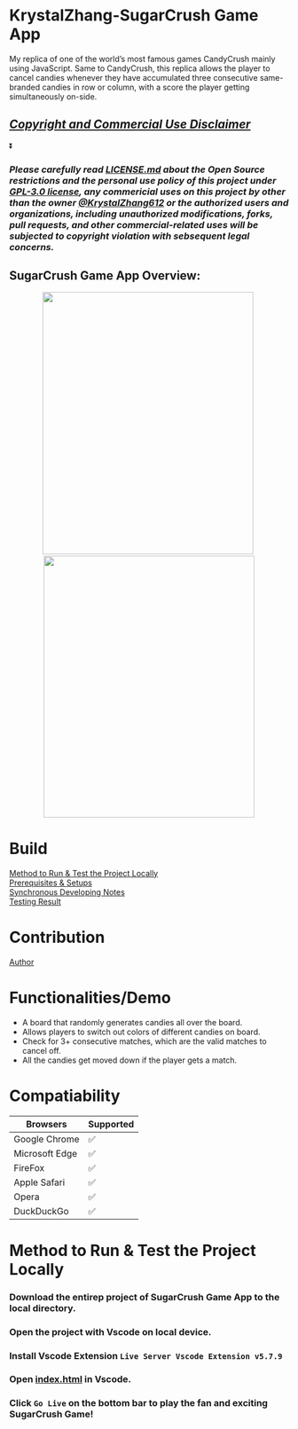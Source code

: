 # KrystalZhang-SugarCrush Game App
My replica of one of the world’s most famous games CandyCrush mainly using JavaScript. Same to CandyCrush, this replica allows the player to cancel candies whenever they have accumulated three consecutive same-branded candies in row or column, with a score the player getting simultaneously on-side. 
## ***[Copyright and Commercial Use Disclaimer](https://github.com/KrystalZhang612/KrystalZhang-SugarCrush-Game-App/blob/main/README.md#please-carefully-read-licensemd-about-the-open-source-restrictions-and-the-personal-use-policy-of-this-project-under-gpl-30-license-any-commericial-uses-on-this-project-by-other-than-the-owner-krystalzhang612-or-the-authorized-users-and-organizations-including-unauthorized-modifications-forks-pull-requests-and-other-commercial-related-uses-will-be-subjected-to-copyright-violation-with-sebsequent-legal-concerns)***

⏬

### ***Please carefully read [LICENSE.md](https://github.com/KrystalZhang612/KrystalZhang-SugarCrush-Game-App/blob/main/LICENSE) about the Open Source restrictions and the personal use policy of this project under [GPL-3.0 license](https://www.gnu.org/licenses/gpl-3.0.en.html), any commericial uses on this project by other than the owner [@KrystalZhang612](https://github.com/KrystalZhang612) or the authorized users and organizations, including unauthorized modifications, forks, pull requests, and other commercial-related uses will be subjected to copyright violation with sebsequent legal concerns.***
## SugarCrush Game App Overview:
<p align = "center"> 
  <img src = "https://user-images.githubusercontent.com/72481348/200014636-680d9547-5627-45eb-8fc1-fc6c5cd50a5f.mov" width = "380" height ="472.2" />&nbsp; 
  <img src ="https://user-images.githubusercontent.com/72481348/200014826-afe4c9d4-cd60-4e0b-b416-eccd7cf08653.mov" width = "380" height ="472.2" />
</p>

# Build
[Method to Run & Test the Project Locally](https://github.com/KrystalZhang612/KrystalZhang-SugarCrush-Game-App/blob/main/README.md#method-to-run--test-the-project-locally)<br/> 
[Prerequisites & Setups]()<br/> 
[Synchronous Developing Notes]()<br/> 
[Testing Result]()

# Contribution
[Author]()

# Functionalities/Demo
- A board that randomly generates candies all over the board.
- Allows players to switch out colors of different candies on board.
- Check for 3+ consecutive matches, which are the valid matches to cancel off. 
- All the candies get moved down if the player gets a match.

# Compatiability 

| Browsers       | Supported          |
| -------        | ------------------ |
| Google Chrome  | :white_check_mark: |
| Microsoft Edge | :white_check_mark: |
| FireFox        | :white_check_mark: |
| Apple Safari   | :white_check_mark: |
| Opera          | :white_check_mark: |
| DuckDuckGo     | :white_check_mark: |

# Method to Run & Test the Project Locally

### Download the entirep project of SugarCrush Game App to the local directory.
### Open the project with Vscode on local device.
### Install Vscode Extension `Live Server Vscode Extension v5.7.9`
### Open [index.html]() in Vscode.
### Click `Go Live` on the bottom bar to play the fan and exciting SugarCrush Game! 







